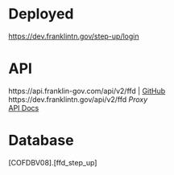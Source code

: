 <h1>Deployed</h1>
<a href="https://dev.franklintn.gov/step-up/login" target="_blank">https://dev.franklintn.gov/step-up/login</a>

<h1>API</h1>
https://api.franklin-gov.com/api/v2/ffd | <a href="https://github.com/City-of-Franklin-IT/ffd-api-ts" target="_blank">GitHub</a><br>
https://dev.franklintn.gov/api/v2/ffd <em>Proxy</em><br>
<a href="https://dev.franklintn.gov/api/v2/ffd/api-docs" target="_blank">API Docs</a>

<h1>Database</h1>
[COFDBV08].[ffd_step_up]
